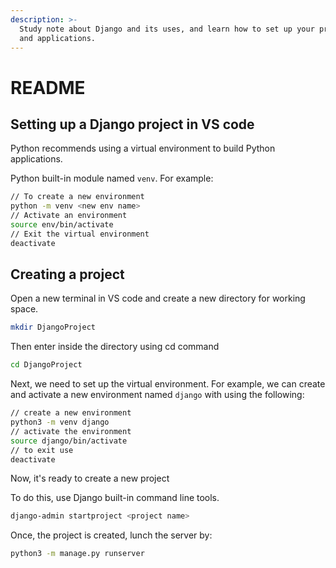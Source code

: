 ```yaml
---
description: >-
  Study note about Django and its uses, and learn how to set up your projects
  and applications.
---
```


# README

## Setting up a Django project in VS code

Python recommends using a virtual environment to build Python applications.

Python built-in module named `venv`. For example:

```bash
// To create a new environment
python -m venv <new env name>
// Activate an environment
source env/bin/activate
// Exit the virtual environment
deactivate
```

## Creating a project



Open a new terminal in VS code and create a new directory for working space.

```bash
mkdir DjangoProject
```

Then enter inside the directory using cd command

```bash
cd DjangoProject
```

Next, we need to set up the virtual environment. For example, we can create and activate a new environment named `django` with using the following:

```bash
// create a new environment
python3 -m venv django
// activate the environment
source django/bin/activate
// to exit use
deactivate
```

Now, it's ready to create a new project

To do this, use Django built-in command line tools.

```bash
django-admin startproject <project name>
```

Once, the project is created, lunch the server by:

```bash
python3 -m manage.py runserver
```
